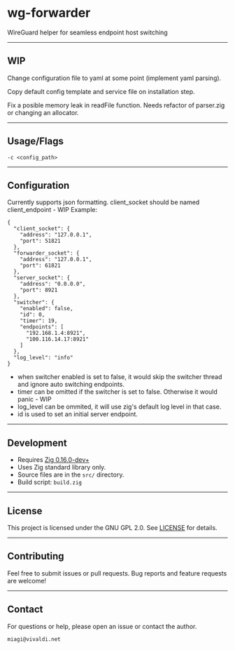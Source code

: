 # wg-forwarder
WireGuard helper for seamless endpoint host switching 

---

## WIP
Change configuration file to yaml at some point (implement yaml parsing).

Copy default config template and service file on installation step. 

Fix a posible memory leak in readFile function. Needs refactor of parser.zig or changing an allocator.

---
## Usage/Flags
```
-c <config_path>
```

---

## Configuration
Currently supports json formatting.  client_socket should be named client_endpoint - WIP
Example:
```
{
  "client_socket": {
    "address": "127.0.0.1",
    "port": 51821
  },
  "forwarder_socket": {
    "address": "127.0.0.1",
    "port": 61821
  },
  "server_socket": {
    "address": "0.0.0.0",
    "port": 8921
  },
  "switcher": {
    "enabled": false,
    "id": 0,
    "timer": 19,
    "endpoints": [
      "192.168.1.4:8921",
      "100.116.14.17:8921"
    ]
  },
  "log_level": "info"
}

```
- when switcher enabled is set to false, it would skip the switcher thread and ignore auto switching endpoints.
- timer can be omitted if the switcher is set to false. Otherwise it would panic - WIP
- log_level can be ommited, it will use zig's default log level in that case.
- id is used to set an initial server endpoint. 

---

## Development

* Requires [Zig 0.16.0-dev+](https://ziglang.org/download/)
* Uses Zig standard library only.
* Source files are in the `src/` directory.
* Build script: `build.zig`

---

## License 
This project is licensed under the GNU GPL 2.0. See [LICENSE](LICENSE) for details.

---

## Contributing

Feel free to submit issues or pull requests.
Bug reports and feature requests are welcome!

---

## Contact

For questions or help, please open an issue or contact the author.

```
miagi@vivaldi.net
```
